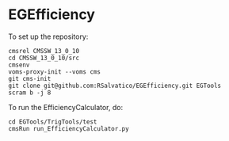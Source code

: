 # EGEfficiency

To set up the repository:
```
cmsrel CMSSW_13_0_10
cd CMSSW_13_0_10/src
cmsenv
voms-proxy-init --voms cms
git cms-init
git clone git@github.com:RSalvatico/EGEfficiency.git EGTools
scram b -j 8
```

To run the EfficiencyCalculator, do:
```
cd EGTools/TrigTools/test
cmsRun run_EfficiencyCalculator.py
```